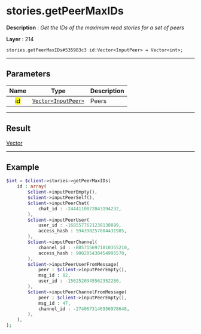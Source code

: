# stories.getPeerMaxIDs

**Description** : *Get the IDs of the maximum read stories for a set of peers*

**Layer** : 214

```tl
stories.getPeerMaxIDs#535983c3 id:Vector<InputPeer> = Vector<int>;
```

---

## Parameters

| Name | Type | Description |
| :---: | :---: | :--- |
| <mark>id</mark> | [`Vector<InputPeer>`](type/InputPeer) | Peers |

---

## Result

[Vector<int>](type/int)

---

## Example

```php
$int = $client->stories->getPeerMaxIDs(
	id : array(
		$client->inputPeerEmpty(),
		$client->inputPeerSelf(),
		$client->inputPeerChat(
			chat_id : -2444110872043194232,
		),
		$client->inputPeerUser(
			user_id : -1685577621238138899,
			access_hash : 594398257804431985,
		),
		$client->inputPeerChannel(
			channel_id : -8057156971810355210,
			access_hash : 900205430454995578,
		),
		$client->inputPeerUserFromMessage(
			peer : $client->inputPeerEmpty(),
			msg_id : 82,
			user_id : -1562520345562352280,
		),
		$client->inputPeerChannelFromMessage(
			peer : $client->inputPeerEmpty(),
			msg_id : 47,
			channel_id : -2740673146956978648,
		),
	),
);
```
